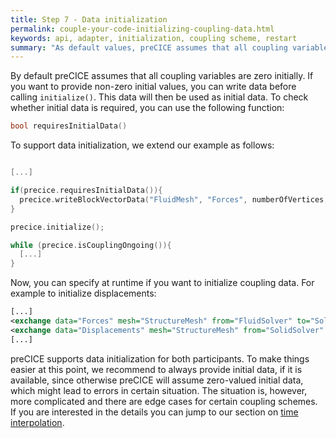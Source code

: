 ```yaml
---
title: Step 7 - Data initialization
permalink: couple-your-code-initializing-coupling-data.html
keywords: api, adapter, initialization, coupling scheme, restart
summary: "As default values, preCICE assumes that all coupling variables are zero initially. For fluid-structure interaction, for example, this means that the structure is in its reference state. Sometimes, you want to change this behavior – for instance, you may want to restart your simulation."
---
```


By default preCICE assumes that all coupling variables are zero initially. If you want to provide non-zero initial values, you can write data before calling `initialize()`. This data will then be used as initial data. To check whether initial data is required, you can use the following function:

```cpp
bool requiresInitialData()
```

To support data initialization, we extend our example as follows:

```cpp

[...]

if(precice.requiresInitialData()){
  precice.writeBlockVectorData("FluidMesh", "Forces", numberOfVertices, vertexIDs, forces);
}

precice.initialize();

while (precice.isCouplingOngoing()){
  [...]
}
```

Now, you can specify at runtime if you want to initialize coupling data. For example to initialize displacements:

```xml
[...]
<exchange data="Forces" mesh="StructureMesh" from="FluidSolver" to="SolidSolver" />
<exchange data="Displacements" mesh="StructureMesh" from="SolidSolver" to="FluidSolver" initialize="yes"/>
[...]
```

preCICE supports data initialization for both participants. To make things easier at this point, we recommend to always provide initial data, if it is available, since otherwise preCICE will assume zero-valued initial data, which might lead to errors in certain situation. The situation is, however, more complicated and there are edge cases for certain coupling schemes. If you are interested in the details you can jump to our section on [time interpolation](couple-your-code-waveform).
